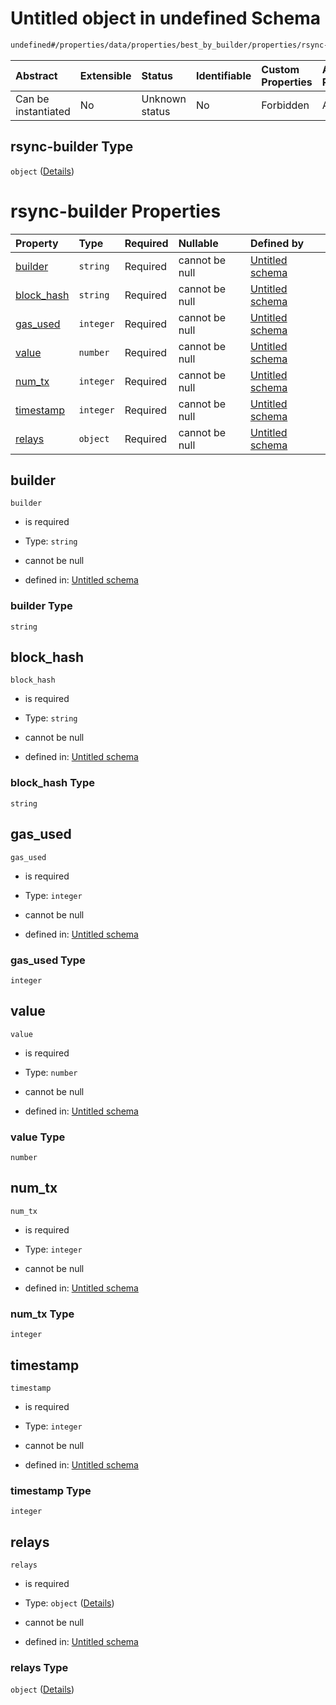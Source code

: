 # Untitled object in undefined Schema

```txt
undefined#/properties/data/properties/best_by_builder/properties/rsync-builder
```



| Abstract            | Extensible | Status         | Identifiable | Custom Properties | Additional Properties | Access Restrictions | Defined In                                                                          |
| :------------------ | :--------- | :------------- | :----------- | :---------------- | :-------------------- | :------------------ | :---------------------------------------------------------------------------------- |
| Can be instantiated | No         | Unknown status | No           | Forbidden         | Allowed               | none                | [bid\_summary.schema.json\*](../out/bid_summary.schema.json "open original schema") |

## rsync-builder Type

`object` ([Details](bid_summary-properties-data-properties-best_by_builder-properties-rsync-builder.md))

# rsync-builder Properties

| Property                   | Type      | Required | Nullable       | Defined by                                                                                                                                                                                                                         |
| :------------------------- | :-------- | :------- | :------------- | :--------------------------------------------------------------------------------------------------------------------------------------------------------------------------------------------------------------------------------- |
| [builder](#builder)        | `string`  | Required | cannot be null | [Untitled schema](bid_summary-properties-data-properties-best_by_builder-properties-rsync-builder-properties-builder.md "undefined#/properties/data/properties/best_by_builder/properties/rsync-builder/properties/builder")       |
| [block\_hash](#block_hash) | `string`  | Required | cannot be null | [Untitled schema](bid_summary-properties-data-properties-best_by_builder-properties-rsync-builder-properties-block_hash.md "undefined#/properties/data/properties/best_by_builder/properties/rsync-builder/properties/block_hash") |
| [gas\_used](#gas_used)     | `integer` | Required | cannot be null | [Untitled schema](bid_summary-properties-data-properties-best_by_builder-properties-rsync-builder-properties-gas_used.md "undefined#/properties/data/properties/best_by_builder/properties/rsync-builder/properties/gas_used")     |
| [value](#value)            | `number`  | Required | cannot be null | [Untitled schema](bid_summary-properties-data-properties-best_by_builder-properties-rsync-builder-properties-value.md "undefined#/properties/data/properties/best_by_builder/properties/rsync-builder/properties/value")           |
| [num\_tx](#num_tx)         | `integer` | Required | cannot be null | [Untitled schema](bid_summary-properties-data-properties-best_by_builder-properties-rsync-builder-properties-num_tx.md "undefined#/properties/data/properties/best_by_builder/properties/rsync-builder/properties/num_tx")         |
| [timestamp](#timestamp)    | `integer` | Required | cannot be null | [Untitled schema](bid_summary-properties-data-properties-best_by_builder-properties-rsync-builder-properties-timestamp.md "undefined#/properties/data/properties/best_by_builder/properties/rsync-builder/properties/timestamp")   |
| [relays](#relays)          | `object`  | Required | cannot be null | [Untitled schema](bid_summary-properties-data-properties-best_by_builder-properties-rsync-builder-properties-relays.md "undefined#/properties/data/properties/best_by_builder/properties/rsync-builder/properties/relays")         |

## builder



`builder`

* is required

* Type: `string`

* cannot be null

* defined in: [Untitled schema](bid_summary-properties-data-properties-best_by_builder-properties-rsync-builder-properties-builder.md "undefined#/properties/data/properties/best_by_builder/properties/rsync-builder/properties/builder")

### builder Type

`string`

## block\_hash



`block_hash`

* is required

* Type: `string`

* cannot be null

* defined in: [Untitled schema](bid_summary-properties-data-properties-best_by_builder-properties-rsync-builder-properties-block_hash.md "undefined#/properties/data/properties/best_by_builder/properties/rsync-builder/properties/block_hash")

### block\_hash Type

`string`

## gas\_used



`gas_used`

* is required

* Type: `integer`

* cannot be null

* defined in: [Untitled schema](bid_summary-properties-data-properties-best_by_builder-properties-rsync-builder-properties-gas_used.md "undefined#/properties/data/properties/best_by_builder/properties/rsync-builder/properties/gas_used")

### gas\_used Type

`integer`

## value



`value`

* is required

* Type: `number`

* cannot be null

* defined in: [Untitled schema](bid_summary-properties-data-properties-best_by_builder-properties-rsync-builder-properties-value.md "undefined#/properties/data/properties/best_by_builder/properties/rsync-builder/properties/value")

### value Type

`number`

## num\_tx



`num_tx`

* is required

* Type: `integer`

* cannot be null

* defined in: [Untitled schema](bid_summary-properties-data-properties-best_by_builder-properties-rsync-builder-properties-num_tx.md "undefined#/properties/data/properties/best_by_builder/properties/rsync-builder/properties/num_tx")

### num\_tx Type

`integer`

## timestamp



`timestamp`

* is required

* Type: `integer`

* cannot be null

* defined in: [Untitled schema](bid_summary-properties-data-properties-best_by_builder-properties-rsync-builder-properties-timestamp.md "undefined#/properties/data/properties/best_by_builder/properties/rsync-builder/properties/timestamp")

### timestamp Type

`integer`

## relays



`relays`

* is required

* Type: `object` ([Details](bid_summary-properties-data-properties-best_by_builder-properties-rsync-builder-properties-relays.md))

* cannot be null

* defined in: [Untitled schema](bid_summary-properties-data-properties-best_by_builder-properties-rsync-builder-properties-relays.md "undefined#/properties/data/properties/best_by_builder/properties/rsync-builder/properties/relays")

### relays Type

`object` ([Details](bid_summary-properties-data-properties-best_by_builder-properties-rsync-builder-properties-relays.md))
